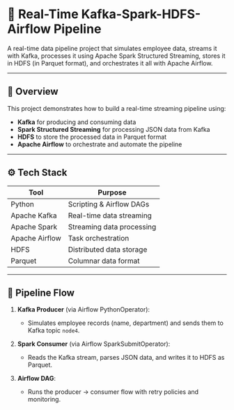 # 🚀 Real-Time Kafka-Spark-HDFS-Airflow Pipeline

A real-time data pipeline project that simulates employee data, streams it with Kafka, processes it using Apache Spark Structured Streaming, stores it in HDFS (in Parquet format), and orchestrates it all with Apache Airflow.

---

## 🧠 Overview

This project demonstrates how to build a real-time streaming pipeline using:

- **Kafka** for producing and consuming data
- **Spark Structured Streaming** for processing JSON data from Kafka
- **HDFS** to store the processed data in Parquet format
- **Apache Airflow** to orchestrate and automate the pipeline

---

## ⚙️ Tech Stack

| Tool            | Purpose                          |
|-----------------|----------------------------------|
| Python          | Scripting & Airflow DAGs         |
| Apache Kafka    | Real-time data streaming         |
| Apache Spark    | Streaming data processing        |
| Apache Airflow  | Task orchestration               |
| HDFS            | Distributed data storage         |
| Parquet         | Columnar data format             |

---

## 🔄 Pipeline Flow

1. **Kafka Producer** (via Airflow PythonOperator):
   - Simulates employee records (name, department) and sends them to Kafka topic `node4`.

2. **Spark Consumer** (via Airflow SparkSubmitOperator):
   - Reads the Kafka stream, parses JSON data, and writes it to HDFS as Parquet.

3. **Airflow DAG**:
   - Runs the producer → consumer flow with retry policies and monitoring.